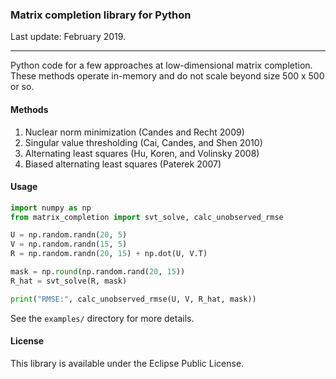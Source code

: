 ### Matrix completion library for Python

Last update: February 2019.

---

Python code for a few approaches at low-dimensional matrix completion. These methods operate in-memory and do not scale beyond size 500 x 500 or so.

#### Methods

1. Nuclear norm minimization (Candes and Recht 2009)
2. Singular value thresholding (Cai, Candes, and Shen 2010)
3. Alternating least squares (Hu, Koren, and Volinsky 2008)
4. Biased alternating least squares (Paterek 2007)

#### Usage

```python
import numpy as np
from matrix_completion import svt_solve, calc_unobserved_rmse

U = np.random.randn(20, 5)
V = np.random.randn(15, 5)
R = np.random.randn(20, 15) + np.dot(U, V.T)

mask = np.round(np.random.rand(20, 15))
R_hat = svt_solve(R, mask)

print("RMSE:", calc_unobserved_rmse(U, V, R_hat, mask))
```

See the `examples/` directory for more details.

#### License

This library is available under the Eclipse Public License.
